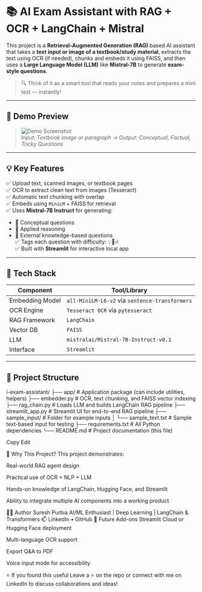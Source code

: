 # 📚 AI Exam Assistant with RAG + OCR + LangChain + Mistral

This project is a **Retrieval-Augmented Generation (RAG)** based AI assistant that takes a **text input or image of a textbook/study material**, extracts the text using OCR (if needed), chunks and embeds it using FAISS, and then uses a **Large Language Model (LLM)** like **Mistral-7B** to generate **exam-style questions**.

> 🔍 Think of it as a smart tool that reads your notes and prepares a mini test — instantly!

---

## 📸 Demo Preview

> ![Demo Screenshot](https://raw.githubusercontent.com/openai/openai-cookbook/main/examples/images/rag_example.png)  
> _Input: Textbook image or paragraph → Output: Conceptual, Factual, Tricky Questions_

---

## 💡 Key Features

✅ Upload text, scanned images, or textbook pages  
✅ OCR to extract clean text from images (Tesseract)  
✅ Automatic text chunking with overlap  
✅ Embeds using `MiniLM` + FAISS for retrieval  
✅ Uses **Mistral-7B Instruct** for generating:
- 🔹 Conceptual questions  
- 🔹 Applied reasoning  
- 🔹 External knowledge-based questions  
✅ Tags each question with difficulty: 💡🧠🔥  
✅ Built with **Streamlit** for interactive local app

---

## 🧰 Tech Stack

| Component         | Tool/Library                            |
|------------------|-----------------------------------------|
| Embedding Model   | `all-MiniLM-L6-v2` via `sentence-transformers` |
| OCR Engine        | `Tesseract OCR` via `pytesseract`      |
| RAG Framework     | `LangChain`                            |
| Vector DB         | `FAISS`                                |
| LLM               | `mistralai/Mistral-7B-Instruct-v0.1`   |
| Interface         | `Streamlit`                            |

---

## 📂 Project Structure

i-exam-assistant/
├── app/ # Application package (can include utilities, helpers)
├── embedder.py # OCR, text chunking, and FAISS vector indexing
├── rag_chain.py # Loads LLM and builds LangChain RAG pipeline
├── streamlit_app.py # Streamlit UI for end-to-end RAG pipeline
├── sample_input/ # Folder for example inputs
│ └── sample_text.txt # Sample text-based input for testing
├── requirements.txt # All Python dependencies
└── README.md # Project documentation (this file)

Copy
Edit



📌 Why This Project?
This project demonstrates:

Real-world RAG agent design

Practical use of OCR + NLP + LLM

Hands-on knowledge of LangChain, Hugging Face, and Streamlit

Ability to integrate multiple AI components into a working product

👨‍💻 Author
Suresh Purbia
AI/ML Enthusiast | Deep Learning | LangChain & Transformers
📫 LinkedIn • GitHub
🏁 Future Add-ons
 Streamlit Cloud or Hugging Face deployment

 Multi-language OCR support

 Export Q&A to PDF

 Voice input mode for accessibility

⭐ If you found this useful
Leave a ⭐ on the repo or connect with me on LinkedIn to discuss collaborations and ideas!
